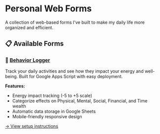 # Personal Web Forms

A collection of web-based forms I've built to make my daily life more organized and efficient.

## 📋 Available Forms

### 🎯 [Behavior Logger](behavior-log/)
Track your daily activities and see how they impact your energy and well-being. Built for Google Apps Script with easy deployment.

**Features:**
- Energy impact tracking (-5 to +5 scale)
- Categorize effects on Physical, Mental, Social, Financial, and Time wealth
- Automatic data storage in Google Sheets
- Mobile-friendly responsive design

[→ View setup instructions](behavior-log/README.md)
